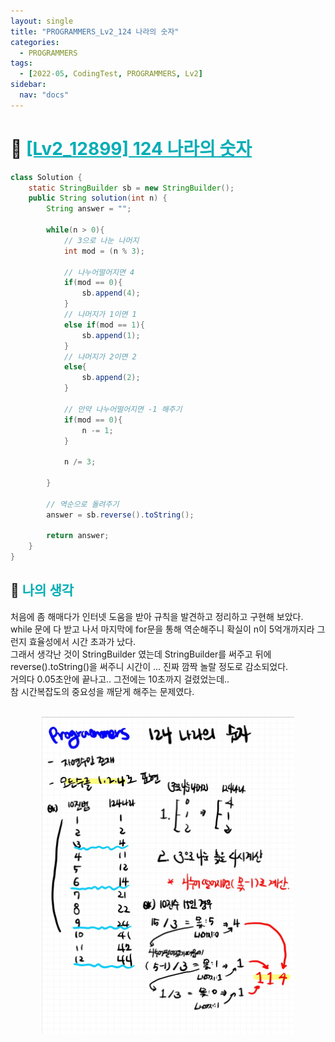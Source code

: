 ```yaml
---
layout: single
title: "PROGRAMMERS_Lv2_124 나라의 숫자"
categories:
  - PROGRAMMERS
tags:
  - [2022-05, CodingTest, PROGRAMMERS, Lv2]
sidebar:
  nav: "docs"
---
```


# 📁 <b><a style="color:#00adb5" href="https://programmers.co.kr/learn/courses/30/lessons/12899" target=_blank>[Lv2_12899] 124 나라의 숫자</a></b>

```java
class Solution {
    static StringBuilder sb = new StringBuilder();
    public String solution(int n) {
        String answer = "";

        while(n > 0){
            // 3으로 나눈 나머지
            int mod = (n % 3);

            // 나누어떨어지면 4
            if(mod == 0){
                sb.append(4);
            }
            // 나머지가 1이면 1
            else if(mod == 1){
                sb.append(1);
            }
            // 나머지가 2이면 2
            else{
                sb.append(2);
            }

            // 만약 나누어떨어지면 -1 해주기
            if(mod == 0){
                n -= 1;
            }

            n /= 3;

        }

        // 역순으로 돌려주기
        answer = sb.reverse().toString();

        return answer;
    }
}
```

## 🤔 <b><a style="color:#00adb5">나의 생각</a></b>

처음에 좀 해매다가 인터넷 도움을 받아 규칙을 발견하고 정리하고 구현해 보았다.<br>
while 문에 다 받고 나서 마지막에 for문을 통해 역순해주니 확실이 n이 5억개까지라 그런지 효율성에서 시간 초과가 났다.<br>
그래서 생각난 것이 StringBuilder 였는데 StringBuilder를 써주고 뒤에 reverse().toString()을 써주니 시간이 ... 진짜 깜짝 놀랄 정도로 감소되었다. <br>
거의다 0.05초안에 끝나고.. 그전에는 10초까지 걸렸었는데..<br>
참 시간복잡도의 중요성을 깨닫게 해주는 문제였다.

<br>
<center>
    <img width="80%" src="./../../images/12899.jpg">
</center>
